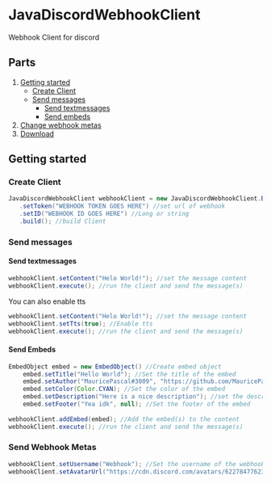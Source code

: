 # JavaDiscordWebhookClient
Webhook Client for discord

## Parts
1. [Getting started](#getting-started)
    - [Create Client](#create-client)
    - [Send messages](#send-messages)
       - [Send textmessages](#send-textmessages)
       - [Send embeds](#send-embeds)
2. [Change webhook metas](#change-webhook-metas)
3. [Download](https://github.com/MauricePascal/JavaDIscordWebhookClient/raw/master/out/artifacts/JavaDiscordWebhookClient/JavaDiscordWebhookClient.jar)

## Getting started
### Create Client
```java
JavaDiscordWebhookClient webhookClient = new JavaDiscordWebhookClient.Builder()
   .setToken("WEBHOOK TOKEN GOES HERE") //set url of webhook
   .setID("WEBHOOK ID GOES HERE") //Long or string
   .build(); //build Client
```
### Send messages
#### Send textmessages
```java
webhookClient.setContent("Helo World!"); //set the message content
webhookClient.execute(); //run the client and send the message(s)
```
You can also enable tts
```java
webhookClient.setContent("Helo World!"); //set the message content
webhookClient.setTts(true); //Enable tts
webhookClient.execute(); //run the client and send the message(s)
```
#### Send Embeds
```java
EmbedObject embed = new EmbedObject() //Create embed object
    embed.setTitle("Hello World"); //Set the title of the embed
    embed.setAuthor("MauricePascal#3009", "https://github.com/MauricePascal", null); //Set the author of the embed
    embed.setColor(Color.CYAN); //Set the color of the embed
    embed.setDescription("Here is a nice description"); //set the description of the embed
    embed.setFooter("Yea idk", null); //Set the footer of the embed
        
webhookClient.addEmbed(embed); //Add the embed(s) to the content
webhookClient.execute(); //run the client and send the message(s)
```
### Send Webhook Metas
```java
webhookClient.setUsername("Webhook"); //Set the username of the webhook
webhookClient.setAvatarUrl("https://cdn.discord.com/avatars/622784776234991626/929965595d84940026cac99ea2c125b0.png"); //Set the avatar of the webhook
```
